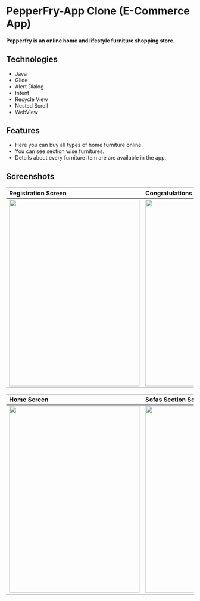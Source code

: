 # PepperFry-App Clone    (E-Commerce App)

#### Pepperfry is an online home and lifestyle furniture shopping store.

## Technologies
* Java
* Glide 
* Alert Dialog
* Intent
* Recycle View
* Nested Scroll
* WebView


## Features
* Here you can buy all types of home furniture online.
* You can see section wise furnitures.
* Details about every furniture item are are available in the app.

## Screenshots

|**Registration Screen**|**Congratulations Screen**|
|:---|:--|
|<img src=https://miro.medium.com/max/418/1*EEMNorsZMNg8CX04Twxfug.jpeg height="500px" width="350px"/>|<img src=https://miro.medium.com/max/418/1*FB-u1A79smTlReyEobUMHQ.jpeg height="500px" width="350px"/>

|**Home Screen**|**Sofas Section Screen**|
|:--|:--|
|<img src=https://miro.medium.com/max/418/1*SPmvr7NmA__BB2YdLOJgzg.jpeg height="500px" width="350px"/>|<img src=https://miro.medium.com/max/418/1*rJT7_0K5eGB_t0AewZJA2g.jpeg height="500px" width="350px"/>|

<br/><br/>

<!--#Dependency 

dependencies {

    androidTestImplementation 'androidx.test.espresso:espresso-core:3.3.0'
    implementation 'com.github.bumptech.glide:glide:4.11.0'
    annotationProcessor 'com.github.bumptech.glide:compiler:4.11.0'
    implementation 'com.github.swapnil1104:OtpEditText:1.0.2-rc'
    implementation 'com.github.aabhasr1:OtpView:v1.1.2'
    implementation 'com.google.android.material:material:1.0.0'
    implementation 'com.github.ybq:Android-SpinKit:1.4.0'

}

#Screenshots

![mydigital(2)](https://miro.medium.com/max/418/1*FB-u1A79smTlReyEobUMHQ.jpeg);
![test1](https://miro.medium.com/max/418/1*SPmvr7NmA__BB2YdLOJgzg.jpeg);
![test1](https://miro.medium.com/max/418/1*rJT7_0K5eGB_t0AewZJA2g.jpeg)
![test1](https://miro.medium.com/max/418/1*EEMNorsZMNg8CX04Twxfug.jpeg);


#Uses To Build Project

Animation in Splash Screen.

Password Toggle.

WebView to Login With Facebook or Google.

Glide.

SavedInstance.

Alert Dialog.

Recycle View.

Fragments.

<!--# Music Player App

###### Music Player application contains a list of songs.

## Technologies
* Java
* Services
* Content Provider

## Features

* The Music Player app displays a list of songs. With the help of Content Provider, all the songs from mobile device are provided to this music player app.
* The app allows you to Play, Pause and Stop songs with the help of Services.
* This app also provides the feature to shuffle and repeat songs.
* As per the requirement, the songs from the app can be deleted.

## Screenshots and description

After opening the application, you will find the welcome screen that stays in for 2 seconds. Afer that you can see the main home screen of the application. It displays the songs
from mobile device using content provider. 

It consists of 4 fragments namely, "Home", "Songs", "Albums" and "Artists". It also contains a search view and menu button at the top right corner of the screen.

|**Welcome screen**|**Main Home screen**|
|:---|:--|
|<img src=images/music_splash.jpeg height="500px" width="450px"/>|<img src=images/music_home.jpeg height="500px"/>|

<br/><br/>

The Home, Songs, Albums and Artists fragments contains its respective contents which is that the Home fragments displays all the songs present in the device. The Albums displays the list of all songs as per the albums name and the Artists fragment displays the songs based on the list of artists' name.

|**Albums screen**|**Artists screen**|
|:---|:--|
|<img src=images/music_album.jpeg height="500px"/>|<img src=images/music_artists.jpeg height="500px"/>|

<br/> <br/>

The Songs fragment displays the list of all the songs with the song name. On click of the song, its respective Music Play screen appears and the service starts so song starts playing. 

Using Services, user can play, pause & stop the song on click of play button. It provides the feature to shuffle the songs in the device and play it and if the user wants a song to play on repeat mode, user can click on repeat song option. It also consists of seek bar and it displays the duration of the current playing song. 

|**SongsList screen**|**Music Play screen**|
|:---|:--|
|<img src=images/music_song_list.jpeg height="500px"/>|<img src=images/music_song_play.jpeg height="500px"/>|

<br/> <br/>

The user can search the songs as per their choice with the help of seach view option. The list of songs are filtered according to the search input. 
The songs can be sorted based on the songs alphabets, date and size. It also provides the options to delete the song from the device. If the user wants to do it, they can click on the menu option at the end of the song and delete it.

|**Search view**|**Sort songs**|**Delete songs**|
|:---|:--|:--|
|<img src=images/music_search.jpeg height="500px"/>|<img src=images/music_sort.jpeg height="500px"/>|<img src=images/music_delete.jpeg height="500px"/>-->

